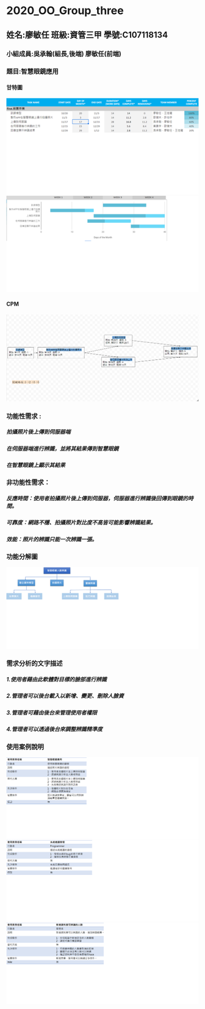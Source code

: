 # 2020_OO_Group_three

## 姓名:廖敏任 班級:資管三甲 學號:C107118134
### 小組成員:吳承翰(組長,後端) 廖敏任(前端)
### 題目:智慧眼鏡應用

#### 甘特圖

![甘特圖](甘特圖.png)
![](甘特圖1.png)

#### CPM
![CPM](CPM.png)

### 功能性需求 :
##### 拍攝照片後上傳到伺服器端
##### 在伺服器端進行辨識，並將其結果傳到智慧眼鏡
##### 在智慧眼鏡上顯示其結果

### 非功能性需求： 
##### 反應時間：使用者拍攝照片後上傳到伺服器，伺服器進行辨識後回傳到眼鏡的時間。
##### 可靠度：網路不穩、拍攝照片對比度不高皆可能影響辨識結果。
##### 效能：照片的辨識只能一次辨識一張。

### 功能分解圖
![FDD](FDD.png)

### 需求分析的文字描述
##### 1.使用者藉由此軟體對目標的臉部進行辨識
##### 2.管理者可以後台載入以新增、變更、刪除人臉資
##### 3.管理者可藉由後台來管理使用者權限
##### 4.管理者可以透過後台來調整辨識精準度

### 使用案例說明
![](使用案例說明1.png)
![](使用案例說明2.png)
![](使用案例說明4.png)

